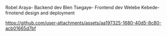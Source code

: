 Robel Araya- Backend dev
Blen Tsegaye- Frontend dev
Welebe Kebede- frnotend design and deployment

https://github.com/user-attachments/assets/aa197325-1680-40d5-8c80-acb01665d7bf

